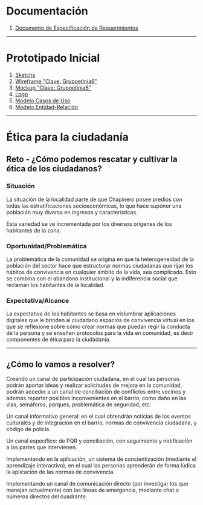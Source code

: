 # Documentación

1.  [ Documento de Especificación de Requerimientos
](https://github.com/strujillo6/CECC/tree/master/Documentaci%C3%B3n)

_____________________________
# Prototipado Inicial

1.  [ Sketchs](https://github.com/strujillo6/CECC/tree/master/Prototipado%20inicial/Mesa%20de%20trabajo/sketchs)
2. [Wireframe "Clave: Grupoetinia6"](https://xd.adobe.com/view/77d61767-6e0a-4e67-6c12-69324c6e6258-01e7/)
3. [Mockup "Clave: Grupoetinia6"](https://xd.adobe.com/view/77d61767-6e0a-4e67-6c12-69324c6e6258-01e7/)
4. [Logo](https://github.com/strujillo6/CECC/tree/master/Prototipado%20inicial/Logo)
5. [Modelo Casos de Uso](https://github.com/strujillo6/CECC/blob/master/Documentaci%C3%B3n/CECC%20Casos%20de%20uso.docx)
6. [Modelo Entidad-Relación](https://github.com/strujillo6/CECC/blob/master/Documentaci%C3%B3n/CECC%20-%20Modelo%20entidad%20relacion.jpeg)

_____________________________

# Ética para la ciudadanía

## Reto - ¿Cómo podemos rescatar y cultivar la ética de los ciudadanos?

### Situación

La situación de la localidad parte de que Chapinero posee predios con todas las  estratificaciones socioeconómicas, lo que hace suponer una población muy diversa en ingresos y características.

Esta variedad se ve incrementada por los diversos orígenes de los habitantes de la zona.

### Oportunidad/Problemática

La problemática de la comunidad se origina en que la heterogeneidad de la población del sector hace que estructurar normas ciudadanas que rijan los hábitos de convivencia en cualquier ámbito de la vida, sea complicado. Esto se combina con el abandono institucional y la indiferencia social que reclaman los habitantes de la localidad.

### Expectativa/Alcance

La expectativa de los habitantes se basa en vislumbrar aplicaciones digitales que le brinden al ciudadano espacios de convivencia virtual en los que se reflexione sobre cómo crear normas que puedan regir la conducta de la persona y se enseñen protocolos para la vida en comunidad, es decir componentes de ética para la ciudadanía.

____

## ¿Cómo lo vamos a resolver? 

Creando un canal de participaciòn ciudadana, en el cual las personas podràn aportar ideas y realizar solicitudes de mejora en la comunidad, podràn acceder a un canal de conciliaciòn de conflictos entre vecinos y además reportar posibles inconvenientes en el barrio, como daño en las vìas, semáforos, parques, problemática de seguridad, etc.

Un canal informativo general: en el cual obtendrán noticias de los eventos culturales y de integracion en el barrio, normas de convivencia ciudadana, y còdigo de policía.

Un canal específico: de PQR y conciliaciòn, con seguimiento y notificaciòn a las partes que intervienen.

Implementando en la aplicaciòn, un sistema de concientizaciòn (mediante el aprendizaje interactivo), en el cual las personas aprenderán de forma lúdica la aplicación de las normas de convivencia.

Implementando un canal de comunicación directo (por investigar los que manejan actualmente) con las líneas de emergencia, mediante chat o números directos del cuadrante.

